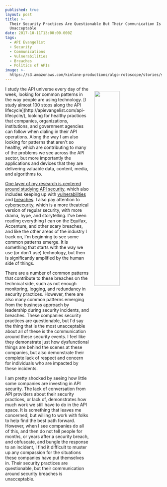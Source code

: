 ```yaml
---
published: true
layout: post
title: >-
  Their Security Practices Are Questionable But Their Communication Is
  Unacceptable
date: 2017-10-11T13:00:00.000Z
tags:
  - API Evangelist
  - Security
  - Communications
  - Vulnerabilities
  - Breaches
  - Politics of APIs
image: >-
  https://s3.amazonaws.com/kinlane-productions/algo-rotoscope/stories/status-berlin_propaganda_leaflets.jpg
---
```

<p><img src="https://s3.amazonaws.com/kinlane-productions/algo-rotoscope/stories/status-berlin_propaganda_leaflets.jpg" align="right" width="40%" style="padding: 15px;" /></p>I study the API universe every day of the week, looking for common patterns in the way people are using technology. [I study almost 100 stops along the API lifecycle](http://apievangelist.com/api-lifecycle/), looking for healthy practices that companies, organizations, institutions, and government agencies can follow when dialing in their API operations. Along the way I am also looking for patterns that aren't so healthy, which are contributing to many of the problems we see across the API sector, but more importantly the applications and devices that they are delivering valuable data, content, media, and algorithms to.

[One layer of my research is centered around studying API security](http://security.apievangelist.com/), which also includes keeping up with [vulnerabilities](http://vulnerabilities.apievangelist.com/) and [breaches](http://breaches.apievangelist.com/). I also pay attention to [cybersecurity](http://cybersecurity.apievangelist.com/), which is a more theatrical version of regular security, with more drama, hype, and storytelling. I've been reading everything I can on the Equifax, Accenture, and other scary breaches, and like the other areas of the industry I track on, I'm beginning to see some common patterns emerge. It is something that starts with the way we use (or don't use) technology, but then is significantly amplified by the human side of things.

There are a number of common patterns that contribute to these breaches on the technical side, such as not enough monitoring, logging, and redundancy in security practices. However, there are also many common patterns emerging from the business approach by leadership during security incidents, and breaches. These companies security practices are questionable, but I'd say the thing that is the most unacceptable about all of these is the communication around these security events. I feel like they demonstrate just how dysfunctional things are behind the scenes at these companies, but also demonstrate their complete lack of respect and concern for individuals who are impacted by these incidents.

I am pretty shocked by seeing how little some companies are investing in API security. The lack of conversation from API providers about their security practices, or lack of, demonstrates how much work we still have to do in the API space. It is something that leaves me concerned, but willing to work with folks to help find the best path forward. However, when I see companies do all of this, and then do not tell people for months, or years after a security breach, and obfuscate, and bungle the response to an incident, I find it difficult to muster up any compassion for the situations these companies have put themselves in. Their security practices are questionable, but their communication around security breaches is unacceptable.
